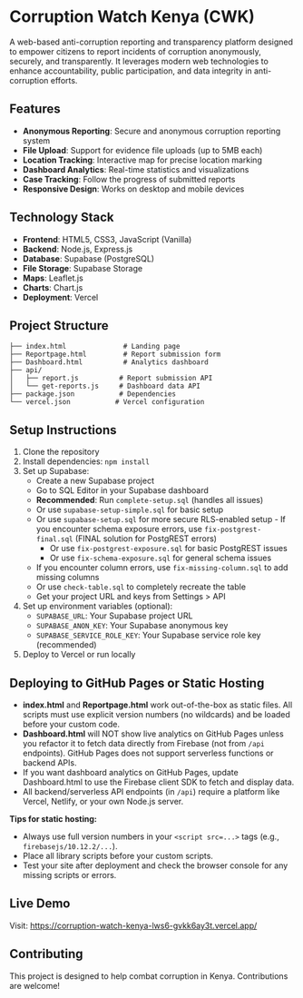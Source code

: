 # Corruption Watch Kenya (CWK)

A web-based anti-corruption reporting and transparency platform designed to empower citizens to report incidents of corruption anonymously, securely, and transparently. It leverages modern web technologies to enhance accountability, public participation, and data integrity in anti-corruption efforts.

## Features

- **Anonymous Reporting**: Secure and anonymous corruption reporting system
- **File Upload**: Support for evidence file uploads (up to 5MB each)
- **Location Tracking**: Interactive map for precise location marking
- **Dashboard Analytics**: Real-time statistics and visualizations
- **Case Tracking**: Follow the progress of submitted reports
- **Responsive Design**: Works on desktop and mobile devices

## Technology Stack

- **Frontend**: HTML5, CSS3, JavaScript (Vanilla)
- **Backend**: Node.js, Express.js
- **Database**: Supabase (PostgreSQL)
- **File Storage**: Supabase Storage
- **Maps**: Leaflet.js
- **Charts**: Chart.js
- **Deployment**: Vercel

## Project Structure

```
├── index.html              # Landing page
├── Reportpage.html         # Report submission form
├── Dashboard.html          # Analytics dashboard
├── api/
│   ├── report.js          # Report submission API
│   └── get-reports.js     # Dashboard data API
├── package.json           # Dependencies
└── vercel.json           # Vercel configuration
```

## Setup Instructions

1. Clone the repository
2. Install dependencies: `npm install`
3. Set up Supabase:
   - Create a new Supabase project
   - Go to SQL Editor in your Supabase dashboard
   - **Recommended**: Run `complete-setup.sql` (handles all issues)
   - Or use `supabase-setup-simple.sql` for basic setup
   - Or use `supabase-setup.sql` for more secure RLS-enabled setup
               - If you encounter schema exposure errors, use `fix-postgrest-final.sql` (FINAL solution for PostgREST errors)
        - Or use `fix-postgrest-exposure.sql` for basic PostgREST issues
        - Or use `fix-schema-exposure.sql` for general schema issues
   - If you encounter column errors, use `fix-missing-column.sql` to add missing columns
   - Or use `check-table.sql` to completely recreate the table
   - Get your project URL and keys from Settings > API
4. Set up environment variables (optional):
   - `SUPABASE_URL`: Your Supabase project URL
   - `SUPABASE_ANON_KEY`: Your Supabase anonymous key
   - `SUPABASE_SERVICE_ROLE_KEY`: Your Supabase service role key (recommended)
5. Deploy to Vercel or run locally

## Deploying to GitHub Pages or Static Hosting

- **index.html** and **Reportpage.html** work out-of-the-box as static files. All scripts must use explicit version numbers (no wildcards) and be loaded before your custom code.
- **Dashboard.html** will NOT show live analytics on GitHub Pages unless you refactor it to fetch data directly from Firebase (not from `/api` endpoints). GitHub Pages does not support serverless functions or backend APIs.
- If you want dashboard analytics on GitHub Pages, update Dashboard.html to use the Firebase client SDK to fetch and display data.
- All backend/serverless API endpoints (in `/api`) require a platform like Vercel, Netlify, or your own Node.js server.

**Tips for static hosting:**
- Always use full version numbers in your `<script src=...>` tags (e.g., `firebasejs/10.12.2/...`).
- Place all library scripts before your custom scripts.
- Test your site after deployment and check the browser console for any missing scripts or errors.

## Live Demo

Visit: https://corruption-watch-kenya-lws6-gvkk6ay3t.vercel.app/

## Contributing

This project is designed to help combat corruption in Kenya. Contributions are welcome!
